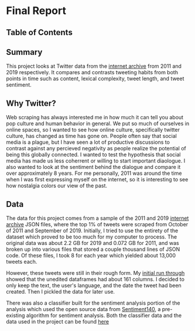 # Final Report

## Table of Contents

## Summary

This project looks at Twitter data from the [internet archive](https://archive.org/search.php?query=twitterstream&sort=-publicdate) from 2011 and 2019 respectively. It compares and contrasts tweeting habits from both points in time such as content, lexical complexity, tweet length, and tweet sentiment.

## Why Twitter?

Web scraping has always interested me in how much it can tell you about pop culture and human behavior in general. We put so much of ourselves in online spaces, so I wanted to see how online culture, specifically twitter culture, has changed as time has gone on. People often say that social media is a plague, but I have seen a lot of productive discussions to contrast against any percieved negativity as people realize the potential of being this globally connected. I wanted to test the hypothesis that social media has made us less coherrent or willing to start important diaologue. I also wanted to look at the sentiment behind the dialogue and compare it over approximately 8 years. For me personally, 2011 was around the time when I was first expressing myself on the internet, so it is interesting to see how nostalgia colors our view of the past.

## Data

The data for this project comes from a sample of the 2011 and 2019 [internet archive](https://archive.org/search.php?query=twitterstream&sort=-publicdate) JSON files, where the top 1% of tweets were scraped from October of 2011 and September of 2019. Initially, I tried to use the entirety of the dataset which proved to be too much for my computer to process. The original data was about 2.2 GB for 2019 and 0.072 GB for 2011, and was broken up into various files that stored a couple thousand lines of JSON code. Of these files, I took 8 for each year which yielded about 13,000 tweets each.

However, these tweets were still in their rough form. My [initial run through](https://github.com/Data-Science-for-Linguists-2020/Twitter-Positivity-Analysis/blob/master/notebooks/data_parsing.ipynb) showed that the unedited dataframes had about 161 columns. I decided to only keep the text, the user's language, and the date the tweet had been created. Then I pickled the data for later use. 

There was also a classifier built for the sentiment analysis portion of the analysis which used the open source data from [Sentiment140](http://help.sentiment140.com/for-students), a pre-existing algorithm for sentiment analysis. Both the classifier data and the data used in the project can be found [here](https://github.com/Data-Science-for-Linguists-2020/Twitter-Positivity-Analysis/tree/master/data_samples)
